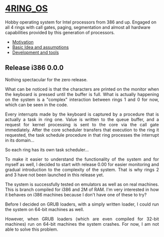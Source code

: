 # [4RING_OS](https://www.isoux.org/blog/index.php?article2/4ring_os)

Hobby operating system for Intel processors from 386 and up. Engaged on all 4 rings with call gates, paging, segmentation and almost all hardware capabilities provided by this generation of processors.

- [Motivation](https://www.isoux.org/blog/index.php?article3/motivation)
- [Basic Idea and assumptions](https://www.isoux.org/blog/index.php?article4/basic-idea-and-assumptions)
- [Development and tools](https://www.isoux.org/blog/index.php?article5/development-and-tools)

## Release i386 0.0.0

<p style="text-align: justify;">Nothing spectacular for the zero release.</p>
<p style="text-align: justify;">What can be noticed is that the characters are printed on the monitor when the keyboard is pressed until the buffer is full. What is actually happening on the system is a "complex" int&#1077;raction between rings 1 and 0 for now, which can be seen in the code.</p>
<p style="text-align: justify;">Every interrupts made by the keyboard is captured by a procedure that is actually a task in ring one. Value is written to the queue buffer, and a request for kernel processing is sent to the core via the call gate immediately. After the core scheduler transfers that execution to the ring it requested, the task schedule procedure in that ring processes the interrupt in its domain...</p>
<p style="text-align: justify;">So each ring has its own task scheduler...</p>
<p style="text-align: justify;">To make it easier to understand the functionality of the system and for myself as well, I decided to start with release 0.00 for easier monitoring and gradual introduction to the complexity of the system. That is why rings 2 and 3 have not been launched in this release yet.</p>
<p style="text-align: justify;">The system is successfully tested on emulators as well as on real machines. This is branch compiled for i386 and 2M of RAM. I'm very interested in how it behaves on i386 machines because I don't have one of these to try?</p>
<p style="text-align: justify;">Before I decided on GRUB loaders, with a simply written loader, I could run the system on 64-bit machines as well.</p>
<p style="text-align: justify;">However, when GRUB loaders (which are even compiled for 32-bit machines) run on 64-bit machines the system crashes. For now, I am not able to solve this problem.</p>
<p>&#160;</p>
<h2>&#160;</h2>
<p>&#160;</p>
<p>&#160;</p>
